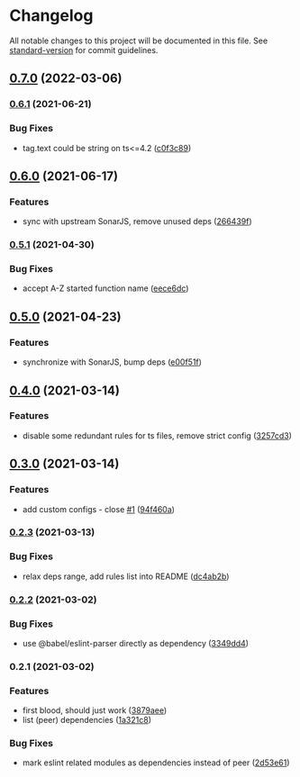 # Changelog

All notable changes to this project will be documented in this file. See [standard-version](https://github.com/conventional-changelog/standard-version) for commit guidelines.

## [0.7.0](https://github.com/rx-ts/eslint-plugin-sonar/compare/v0.6.1...v0.7.0) (2022-03-06)

### [0.6.1](https://github.com/rx-ts/eslint-plugin-sonar/compare/v0.6.0...v0.6.1) (2021-06-21)


### Bug Fixes

* tag.text could be string on ts<=4.2 ([c0f3c89](https://github.com/rx-ts/eslint-plugin-sonar/commit/c0f3c895a4db7ff4245b419b038d95cefc3fa54d))

## [0.6.0](https://github.com/rx-ts/eslint-plugin-sonar/compare/v0.5.1...v0.6.0) (2021-06-17)


### Features

* sync with upstream SonarJS, remove unused deps ([266439f](https://github.com/rx-ts/eslint-plugin-sonar/commit/266439f7d6dfaa1b19b2234865c3c5e3689a4763))

### [0.5.1](https://github.com/rx-ts/eslint-plugin-sonar/compare/v0.5.0...v0.5.1) (2021-04-30)


### Bug Fixes

* accept A-Z started function name ([eece6dc](https://github.com/rx-ts/eslint-plugin-sonar/commit/eece6dc95227abc72952a2387d97a55a93aa48b0))

## [0.5.0](https://github.com/rx-ts/eslint-plugin-sonar/compare/v0.4.0...v0.5.0) (2021-04-23)


### Features

* synchronize with SonarJS, bump deps ([e00f51f](https://github.com/rx-ts/eslint-plugin-sonar/commit/e00f51f0fccd03f5752baf8837605ab96620b002))

## [0.4.0](https://github.com/rx-ts/eslint-plugin-sonar/compare/v0.3.0...v0.4.0) (2021-03-14)


### Features

* disable some redundant rules for ts files, remove strict config ([3257cd3](https://github.com/rx-ts/eslint-plugin-sonar/commit/3257cd33c4ada40fcd29210cdea82b88d009112c))

## [0.3.0](https://github.com/rx-ts/eslint-plugin-sonar/compare/v0.2.3...v0.3.0) (2021-03-14)


### Features

* add custom configs - close [#1](https://github.com/rx-ts/eslint-plugin-sonar/issues/1) ([94f460a](https://github.com/rx-ts/eslint-plugin-sonar/commit/94f460a30fa6f1d1006264503896bc4cd4652f68))

### [0.2.3](https://github.com/rx-ts/eslint-plugin-sonar/compare/v0.2.2...v0.2.3) (2021-03-13)


### Bug Fixes

* relax deps range, add rules list into README ([dc4ab2b](https://github.com/rx-ts/eslint-plugin-sonar/commit/dc4ab2b50c3841ed129f1e77d31d3369d998137f))

### [0.2.2](https://github.com/rx-ts/eslint-plugin-sonar/compare/v0.2.1...v0.2.2) (2021-03-02)


### Bug Fixes

* use @babel/eslint-parser directly as dependency ([3349dd4](https://github.com/rx-ts/eslint-plugin-sonar/commit/3349dd424444b0a5b44d9ed33498c34f236b74d0))

### 0.2.1 (2021-03-02)


### Features

* first blood, should just work ([3879aee](https://github.com/rx-ts/eslint-plugin-sonar/commit/3879aeebfabd6d8b2245b80e331c93663d00df8e))
* list (peer) dependencies ([1a321c8](https://github.com/rx-ts/eslint-plugin-sonar/commit/1a321c833674570c57d53474371573c4d6dcece6))


### Bug Fixes

* mark eslint related modules as dependencies instead of peer ([2d53e61](https://github.com/rx-ts/eslint-plugin-sonar/commit/2d53e61800006543c216f8586871f2beae6d78f0))
